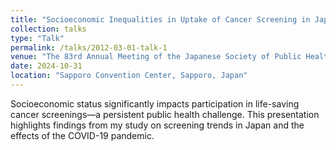 ```yaml
---
title: "Socioeconomic Inequalities in Uptake of Cancer Screening in Japan, 2013–2022"
collection: talks
type: "Talk"
permalink: /talks/2012-03-01-talk-1
venue: "The 83rd Annual Meeting of the Japanese Society of Public Health; Sapporo, Japan"
date: 2024-10-31
location: "Sapporo Convention Center, Sapporo, Japan"
---
```


Socioeconomic status significantly impacts participation in life-saving cancer screenings—a persistent public health challenge. This presentation highlights findings from my study on screening trends in Japan and the effects of the COVID-19 pandemic.
